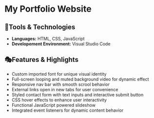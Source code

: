 # My Portfolio Website

## 🔧Tools & Technologies
- **Languages:** HTML, CSS, JavaScript
- **Developement Environment:** Visual Studio Code

## 🎭Features & Highlights
- Custom imported font for unique visual identity
- Full-screen looping and muted background video for dynamic effect
- Responsive nav bar with smooth scrool behavior
- External links open in new tabs for user convenience
- Styled contact form with text inputs and interactive submit button
- CSS hover effects to enhance user interactivity
- Functional JavaScript powered slideshow
- Integrated event listeners for dynamic content behavior
